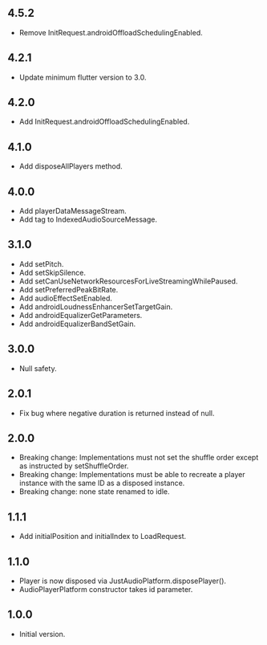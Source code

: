 ## 4.5.2
- Remove InitRequest.androidOffloadSchedulingEnabled.

## 4.2.1

* Update minimum flutter version to 3.0.

## 4.2.0

- Add InitRequest.androidOffloadSchedulingEnabled.

## 4.1.0

- Add disposeAllPlayers method.

## 4.0.0

- Add playerDataMessageStream.
- Add tag to IndexedAudioSourceMessage.

## 3.1.0

- Add setPitch.
- Add setSkipSilence.
- Add setCanUseNetworkResourcesForLiveStreamingWhilePaused.
- Add setPreferredPeakBitRate.
- Add audioEffectSetEnabled.
- Add androidLoudnessEnhancerSetTargetGain.
- Add androidEqualizerGetParameters.
- Add androidEqualizerBandSetGain.

## 3.0.0

- Null safety.

## 2.0.1

- Fix bug where negative duration is returned instead of null.

## 2.0.0

- Breaking change: Implementations must not set the shuffle order except as
  instructed by setShuffleOrder.
- Breaking change: Implementations must be able to recreate a player instance
  with the same ID as a disposed instance.
- Breaking change: none state renamed to idle.

## 1.1.1

- Add initialPosition and initialIndex to LoadRequest.

## 1.1.0

- Player is now disposed via JustAudioPlatform.disposePlayer().
- AudioPlayerPlatform constructor takes id parameter.

## 1.0.0

- Initial version.
